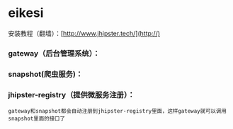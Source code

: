 # eikesi
安装教程（翻墙）：[http://www.jhipster.tech/](http://)
### gateway（后台管理系统）：

### snapshot(爬虫服务)：

### jhipster-registry（提供微服务注册）：
    gateway和snapshot都会自动注册到jhipster-registry里面，这样gateway就可以调用snapshot里面的接口了